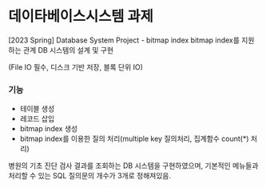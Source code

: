 # 데이타베이스시스템 과제
[2023 Spring] Database System Project - bitmap index
bitmap index를 지원하는 관계 DB 시스템의 설계 및 구현

(File IO 필수, 디스크 기반 저장, 블록 단위 IO)

### 기능
* 테이블 생성
* 레코드 삽입
* bitmap index 생성
* bitmap index를 이용한 질의 처리(multiple key 질의처리, 집계함수 count(*) 처리)

병원의 기초 진단 검사 결과를 조회하는 DB 시스템을 구현하였으며, 기본적인 메뉴들과 처리할 수 있는 SQL 질의문의 개수가 3개로 정해져있음.
